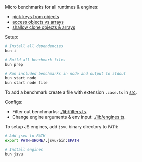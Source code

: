 Micro benchmarks for all runtimes & engines:
- [pick keys from objects](./src/basics/object-pick.case.ts)
- [access objects vs arrays](./src/basics/access.case.ts)
- [shallow clone objects & arrays](./src/basics/shallow-clone.case.ts)

Setup:
```sh
# Install all dependencies
bun i

# Build all benchmark files
bun prep

# Run included benchmarks in node and output to stdout
bun start node
bun start node file
```

To add a benchmark create a file with extension `.case.ts` in [src](./src).

Configs:
- Filter out benchmarks: [./lib/filters.ts](./lib/filters.ts).
- Change engine arguments & env input: [./lib/engines.ts](./lib/engines.ts).

To setup JS engines, add `jsvu` binary directory to `PATH`:
```sh
# Add jsvu to PATH
export PATH=$HOME/.jsvu/bin:$PATH

# Install engines
bun jsvu
```
